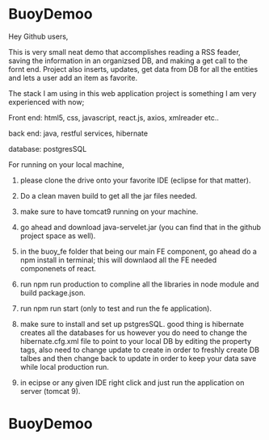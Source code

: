 # BuoyDemoo

Hey Github users,

This is very small neat demo that accomplishes reading a RSS feader, saving the information in an organizsed DB, and making a get call to the fornt end.
Project also inserts, updates, get data from DB for all the entities and lets a user add an item as favorite.

The stack I am using in this web application project is something I am very experienced with now;

Front end: html5, css, javascript, react.js, axios, xmlreader etc..

back end: java, restful services, hibernate

database: postgresSQL

For running on your local machine,

1. please clone the drive onto your favorite IDE (eclipse for that matter). 

2. Do a clean maven build to get all the jar files needed.

3. make sure to have tomcat9 running on your machine.

4. go ahead and download java-servelet.jar (you can find that in the github project space as well).

5. in the buoy_fe folder that being our main FE component, go ahead do a npm install in terminal; this will downlaod all the FE needed componenets of react.

6. run npm run production to compline all the libraries in node module and build package.json.

7. run npm run start (only to test and run the fe application).

8. make sure to install and set up pstgresSQL. good thing is hibernate creates all the databases for us however you do need to change the hibernate.cfg.xml file to point to your local DB by editing the property tags, also need to change update to create in order to freshly create DB talbes and then change back to update in order to keep your data save while local production run.  

9. in ecipse or any given IDE right click and just run the application on server (tomcat 9).
# BuoyDemoo
